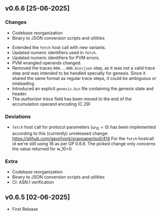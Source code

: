 ## v0.6.6 [25-06-2025]

### Changes

- Codebase reorganization
- Binary to JSON conversion scripts and utilities
* Extended the `fetch` host call with new variants.
* Updated numeric identifiers used in `fetch`.
* Updated numeric identifiers for PVM errors.
* PVM wrangled operands changed.
* Removed the traces `000...000.bin/json` step, as it was not a valid trace step and was intended to be handled specially for genesis. Since it shared the same format as regular trace steps, it could be ambiguous or misleading. 
* Introduced an explicit `genesis.bin` file containing the genesis state and header.
* The *authorizer trace* field has been moved to the end of the accumulation operand encoding  (C.29)

### Deviations

* `fetch` host call for protocol parameters ($\omega_{10}=0$) has been implemented according to this (currently) unreleased change: https://github.com/gavofyork/graypaper/pull/414
For the `fetch` hostcall id we're still using 18 as per GP 0.6.6. The picked change only concerns the value returned for w_10=0

### Extra

* Codebase reorganization
* Binary to JSON conversion scripts and utilities
* CI: ASN.1 verification

## v0.6.5 [02-06-2025]

- First Release
